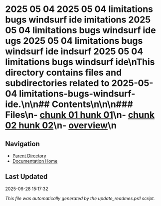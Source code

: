 # 2025 05 04  2025 05 04 limitations bugs windsurf ide imitations  2025 05 04 limitations bugs windsurf ide ugs  2025 05 04 limitations bugs windsurf ide indsurf  2025 05 04 limitations bugs windsurf ide\nThis directory contains files and subdirectories related to 2025-05-04 limitations-bugs-windsurf-ide.\n\n## Contents\n<!-- toc -->\n\n### Files\n- [chunk 01 hunk 01](./chunk_01.md)\n- [chunk 02 hunk 02](./chunk_02.md)\n- [overview](./overview.md)\n
## Navigation

- [Parent Directory](../)
- [Documentation Home](../../)

## Last Updated

2025-06-28 15:17:32

*This file was automatically generated by the update_readmes.ps1 script.*


